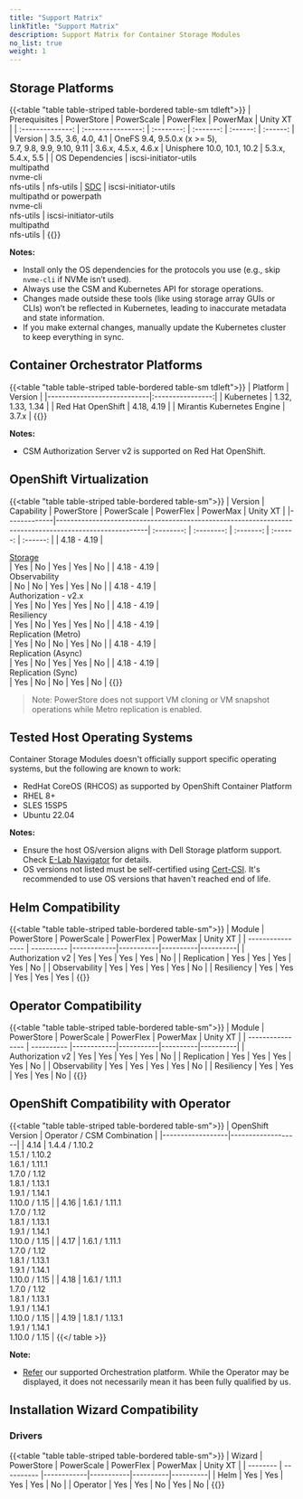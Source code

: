 ```yaml
---
title: "Support Matrix"
linkTitle: "Support Matrix"
description: Support Matrix for Container Storage Modules
no_list: true
weight: 1
---
```


## Storage Platforms

{{<table "table table-striped table-bordered table-sm tdleft">}}
| Prerequisites    | PowerStore         | PowerScale | PowerFlex | PowerMax | Unity XT |
| :--------------: | :----------------: | :--------: | :-------: | :------: | :------: |
| Version          | 3.5, 3.6, 4.0, 4.1 | OneFS 9.4, 9.5.0.x (x >= 5),<br>9.7, 9.8, 9.9, 9.10, 9.11 | 3.6.x, 4.5.x, 4.6.x  | Unisphere 10.0, 10.1, 10.2 | 5.3.x, 5.4.x, 5.5 |
| OS Dependencies  | iscsi-initiator-utils<br>multipathd<br>nvme-cli<br>nfs-utils | nfs-utils | [SDC](https://www.dell.com/support/home/en-us/product-support/product/scaleio/drivers) | iscsi-initiator-utils<br>multipathd or powerpath<br>nvme-cli<br>nfs-utils | iscsi-initiator-utils<br>multipathd<br>nfs-utils |
{{</table>}}

**Notes:**
- Install only the OS dependencies for the protocols you use (e.g., skip `nvme-cli` if NVMe isn’t used).
- Always use the CSM and Kubernetes API for storage operations.
- Changes made outside these tools (like using storage array GUIs or CLIs) won’t be reflected in Kubernetes, leading to inaccurate metadata and state information.
- If you make external changes, manually update the Kubernetes cluster to keep everything in sync.

## Container Orchestrator Platforms

{{<table "table table-striped table-bordered table-sm tdleft">}}
| Platform                   | Version          |
|----------------------------|:----------------:|
| Kubernetes                 | 1.32, 1.33, 1.34 |
| Red Hat OpenShift          | 4.18, 4.19       |
| Mirantis Kubernetes Engine | 3.7.x            |
{{</table>}}

**Notes:**
- CSM Authorization Server v2 is supported on Red Hat OpenShift.

## OpenShift Virtualization
{{<table "table table-striped table-bordered table-sm">}}
| Version     | Capability                                                                                            | PowerStore | PowerScale | PowerFlex | PowerMax | Unity XT |
|-------------|-------------------------------------------------------------------------------------------------------| :--------: | :--------: | :-------: | :------: | :------: |
| 4.18 - 4.19  | <div style="text-align: left"> [Storage](https://github.com/kiagnose/kubevirt-storage-checkup) </div>| Yes         | No        | Yes        | Yes      | No       |
| 4.18 - 4.19  | <div style="text-align: left">  Observability        </div>                                          | No          | No        | Yes        | Yes      | No       |
| 4.18 - 4.19  | <div style="text-align: left"> Authorization - v2.x  </div>                                          | Yes         | No        | Yes        | Yes      | No       |
| 4.18 - 4.19  | <div style="text-align: left"> Resiliency            </div>                                          | Yes         | No        | Yes        | Yes      | No       |
| 4.18 - 4.19  | <div style="text-align: left"> Replication (Metro)	</div>                                            | Yes         | No        | No         | Yes      | No       |
| 4.18 - 4.19  | <div style="text-align: left"> Replication (Async)	</div>                                            | Yes         | No        | Yes        | Yes      | No       |
| 4.18 - 4.19  | <div style="text-align: left"> Replication (Sync)	</div>                                            | Yes         | No        | No         | Yes      | No       |
{{</table>}}
> Note: PowerStore does not support VM cloning or VM snapshot operations while Metro replication is enabled.

## Tested Host Operating Systems

Container Storage Modules doesn't officially support specific operating systems, but the following are known to work:

- RedHat CoreOS (RHCOS) as supported by OpenShift Container Platform
- RHEL 8+
- SLES 15SP5
- Ubuntu 22.04

**Notes:**
- Ensure the host OS/version aligns with Dell Storage platform support. Check [E-Lab Navigator](https://elabnavigator.dell.com/eln/modernHomeSSM) for details.
- OS versions not listed must be self-certified using [Cert-CSI](../tooling/cert-csi/). It's recommended to use OS versions that haven't reached end of life.

## Helm Compatibility
{{<table "table table-striped table-bordered table-sm">}}
| Module           | PowerStore | PowerScale | PowerFlex | PowerMax | Unity XT |
| ---------------- | ---------- |------------|-----------|----------|----------|
| Authorization v2 | Yes        | Yes        | Yes       | Yes       | No      |
| Replication      | Yes        | Yes        | Yes       | Yes       | No      |
| Observability    | Yes        | Yes        | Yes       | Yes       | No      |
| Resiliency       | Yes        | Yes        | Yes       | Yes       | Yes     |
{{</table>}}


## Operator Compatibility
{{<table "table table-striped table-bordered table-sm">}}
| Module           | PowerStore | PowerScale | PowerFlex | PowerMax | Unity XT |
| ---------------- | ---------- |------------|-----------|----------|----------|
| Authorization v2 | Yes        |  Yes        | Yes       | Yes      | No      |
| Replication      | Yes        |  Yes        | Yes       | Yes      | No      |
| Observability    | Yes        |  Yes        | Yes       | Yes      | No      |
| Resiliency       | Yes        |  Yes        | Yes       | Yes      | No      |
{{</table>}}

## OpenShift Compatibility with Operator

{{<table "table table-striped table-bordered table-sm">}}
| OpenShift Version | Operator / CSM Combination |
|------------------|-------------------|
| 4.14 | 1.4.4 / 1.10.2 </br> 1.5.1 / 1.10.2 </br> 1.6.1 / 1.11.1 </br> 1.7.0 / 1.12   </br> 1.8.1 / 1.13.1  </br> 1.9.1 / 1.14.1 </br>  1.10.0 / 1.15 |
| 4.16 | 1.6.1 / 1.11.1 </br> 1.7.0 / 1.12   </br> 1.8.1 / 1.13.1 </br> 1.9.1 / 1.14.1 </br> 1.10.0 / 1.15 |
| 4.17 | 1.6.1 / 1.11.1 </br> 1.7.0 / 1.12   </br> 1.8.1 / 1.13.1 </br> 1.9.1 / 1.14.1 </br> 1.10.0 / 1.15 |
| 4.18 | 1.6.1 / 1.11.1 </br> 1.7.0 / 1.12   </br> 1.8.1 / 1.13.1 </br> 1.9.1 / 1.14.1 </br> 1.10.0 / 1.15 |
| 4.19 | 1.8.1 / 1.13.1 </br> 1.9.1 / 1.14.1 </br>  1.10.0 / 1.15 |
{{</ table >}}

**Note:**
- [Refer](#container-orchestrator-platforms) our supported Orchestration platform. While the Operator may be displayed, it does not necessarily mean it has been fully qualified by us.
## Installation Wizard Compatibility

### Drivers

{{<table "table table-striped table-bordered table-sm">}}
| Wizard   | PowerStore | PowerScale | PowerFlex | PowerMax | Unity XT |
| -------- | ---------- |------------|-----------|----------|----------|
| Helm     | Yes        |  Yes        | Yes     | Yes       | No       |
| Operator | Yes        |  Yes        | No      | Yes       | No       |
{{</table>}}
